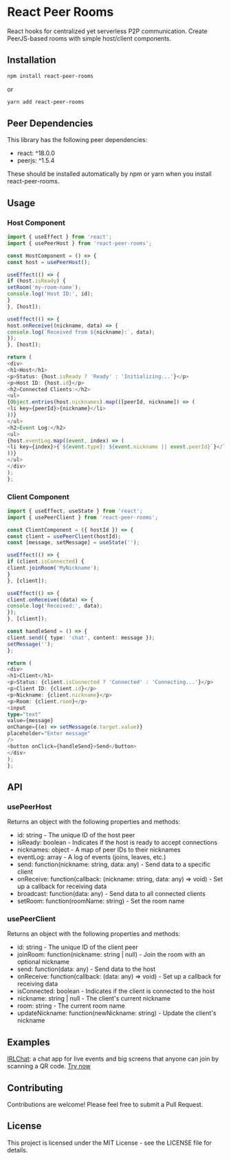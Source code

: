 # React Peer Rooms

React hooks for centralized yet serverless P2P communication. Create PeerJS-based rooms with simple host/client components.

## Installation

```bash
npm install react-peer-rooms
```

or

```bash
yarn add react-peer-rooms
```

## Peer Dependencies

This library has the following peer dependencies:

- react: ^18.0.0
- peerjs: ^1.5.4

These should be installed automatically by npm or yarn when you install react-peer-rooms.

## Usage

### Host Component

```typescript
import { useEffect } from 'react';
import { usePeerHost } from 'react-peer-rooms';

const HostComponent = () => {
const host = usePeerHost();

useEffect(() => {
if (host.isReady) {
setRoom('my-room-name');
console.log('Host ID:', id);
}
}, [host]);

useEffect(() => {
host.onReceive((nickname, data) => {
console.log(`Received from ${nickname}:`, data);
});
}, [host]);

return (
<div>
<h1>Host</h1>
<p>Status: {host.isReady ? 'Ready' : 'Initializing...'}</p>
<p>Host ID: {host.id}</p>
<h2>Connected Clients:</h2>
<ul>
{Object.entries(host.nicknames).map(([peerId, nickname]) => (
<li key={peerId}>{nickname}</li>
))}
</ul>
<h2>Event Log:</h2>
<ul>
{host.eventLog.map((event, index) => (
<li key={index}>{`${event.type}: ${event.nickname || event.peerId}`}</li>
))}
</ul>
</div>
);
};
```

### Client Component

```typescript
import { useEffect, useState } from 'react';
import { usePeerClient } from 'react-peer-rooms';

const ClientComponent = ({ hostId }) => {
const client = usePeerClient(hostId);
const [message, setMessage] = useState('');

useEffect(() => {
if (client.isConnected) {
client.joinRoom('MyNickname');
}
}, [client]);

useEffect(() => {
client.onReceive((data) => {
console.log('Received:', data);
});
}, [client]);

const handleSend = () => {
client.send({ type: 'chat', content: message });
setMessage('');
};

return (
<div>
<h1>Client</h1>
<p>Status: {client.isConnected ? 'Connected' : 'Connecting...'}</p>
<p>Client ID: {client.id}</p>
<p>Nickname: {client.nickname}</p>
<p>Room: {client.room}</p>
<input
type="text"
value={message}
onChange={(e) => setMessage(e.target.value)}
placeholder="Enter message"
/>
<button onClick={handleSend}>Send</button>
</div>
);
};
```

## API

### usePeerHost

Returns an object with the following properties and methods:

- id: string - The unique ID of the host peer
- isReady: boolean - Indicates if the host is ready to accept connections
- nicknames: object - A map of peer IDs to their nicknames
- eventLog: array - A log of events (joins, leaves, etc.)
- send: function(nickname: string, data: any) - Send data to a specific client
- onReceive: function(callback: (nickname: string, data: any) => void) - Set up a callback for receiving data
- broadcast: function(data: any) - Send data to all connected clients
- setRoom: function(roomName: string) - Set the room name

### usePeerClient

Returns an object with the following properties and methods:

- id: string - The unique ID of the client peer
- joinRoom: function(nickname: string | null) - Join the room with an optional nickname
- send: function(data: any) - Send data to the host
- onReceive: function(callback: (data: any) => void) - Set up a callback for receiving data
- isConnected: boolean - Indicates if the client is connected to the host
- nickname: string | null - The client's current nickname
- room: string - The current room name
- updateNickname: function(newNickname: string) - Update the client's nickname

## Examples

[IRLChat](https://github.com/YoussefRbahi/irl-chat): a chat app for live events and big screens that anyone can join by scanning a QR code. [Try now](https://irlchat.netlify.app)

## Contributing

Contributions are welcome! Please feel free to submit a Pull Request.

## License

This project is licensed under the MIT License - see the LICENSE file for details.
